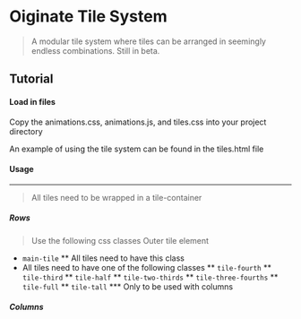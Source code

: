 Oiginate Tile System
=====================
> A modular tile system where tiles can be arranged in seemingly endless combinations. Still in beta.

Tutorial
--------
#### Load in files
Copy the animations.css, animations.js, and tiles.css into your project directory

An example of using the tile system can be found in the tiles.html file

#### Usage
____
> All tiles need to be wrapped in a tile-container
##### Rows
> Use the following css classes
Outer tile element
* `main-tile`
** All tiles need to have this class
* All tiles need to have one of the following classes
** `tile-fourth`
** `tile-third`
** `tile-half`
** `tile-two-thirds`
** `tile-three-fourths`
** `tile-full`
** `tile-tall`
*** Only to be used with columns


##### Columns
